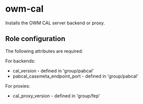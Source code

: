 # owm-cal

Installs the OWM CAL server backend or proxy.

## Role configuration

The following attributes are required:

For backends:
* cal_version - defined in 'group/pabcal'
* pabcal_cassmeta_endpoint_port - defined  in 'group/pabcal'

For proxies:
* cal_proxy_version - defined in 'group/fep'

